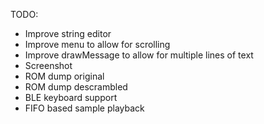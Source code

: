 TODO:

- Improve string editor
- Improve menu to allow for scrolling
- Improve drawMessage to allow for multiple lines of text
- Screenshot
- ROM dump original
- ROM dump descrambled
- BLE keyboard support
- FIFO based sample playback
